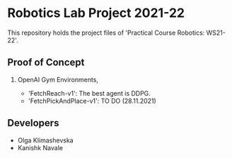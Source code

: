 # Robotics Lab Project 2021-22

This repository holds the project files of 'Practical Course Robotics: WS21-22'.

## Proof of Concept

1. OpenAI Gym Environments,

    * 'FetchReach-v1': The best agent is DDPG.
    * 'FetchPickAndPlace-v1': TO DO (28.11.2021)

## Developers

* Olga Klimashevska
* Kanishk Navale